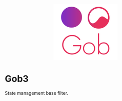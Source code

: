 
<p align="center">
  <img  src ="https://github.com/nullice/Gob/raw/master/logo/logo-200.png" />
</p>



# Gob3
State management base filter.
